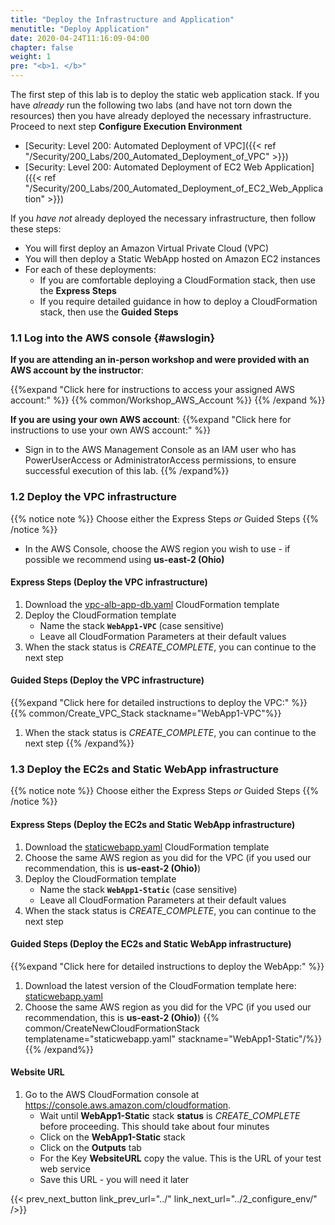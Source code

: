 ```yaml
---
title: "Deploy the Infrastructure and Application"
menutitle: "Deploy Application"
date: 2020-04-24T11:16:09-04:00
chapter: false
weight: 1
pre: "<b>1. </b>"
---
```


The first step of this lab is to deploy the static web application stack. If you have _already_ run the following two labs (and have not torn down the resources) then you have already deployed the necessary infrastructure. Proceed to next step **Configure Execution Environment**

* [Security: Level 200: Automated Deployment of VPC]({{< ref "/Security/200_Labs/200_Automated_Deployment_of_VPC" >}})
* [Security: Level 200: Automated Deployment of EC2 Web Application]({{< ref "/Security/200_Labs/200_Automated_Deployment_of_EC2_Web_Application" >}})

If you _have not_ already deployed the necessary infrastructure, then follow these steps:

* You will first deploy an Amazon Virtual Private Cloud (VPC)
* You will then deploy a Static WebApp hosted on Amazon EC2 instances
* For each of these deployments:
  * If you are comfortable deploying a CloudFormation stack, then use the **Express Steps**
  * If you require detailed guidance in how to deploy a CloudFormation stack, then use the **Guided Steps**

### 1.1 Log into the AWS console {#awslogin}

**If you are attending an in-person workshop and were provided with an AWS account by the instructor**:

{{%expand "Click here for instructions to access your assigned AWS account:" %}} {{% common/Workshop_AWS_Account %}} {{% /expand %}}

**If you are using your own AWS account**:
{{%expand "Click here for instructions to use your own AWS account:" %}}
* Sign in to the AWS Management Console as an IAM user who has PowerUserAccess or AdministratorAccess permissions, to ensure successful execution of this lab.
{{% /expand%}}

### 1.2 Deploy the VPC infrastructure

{{% notice note %}}
Choose either the Express Steps _or_ Guided Steps
{{% /notice %}}

* In the AWS Console, choose the AWS region you wish to use - if possible we recommend using **us-east-2 (Ohio)**

#### Express Steps (Deploy the VPC infrastructure)

1. Download the [vpc-alb-app-db.yaml](/Common/Create_VPC_Stack/Code/vpc-alb-app-db.yaml) CloudFormation template
1. Deploy the CloudFormation template
    * Name the stack **`WebApp1-VPC`** (case sensitive)
    * Leave all CloudFormation Parameters at their default values
1. When the stack status is _CREATE_COMPLETE_, you can continue to the next step

#### Guided Steps (Deploy the VPC infrastructure)
{{%expand "Click here for detailed instructions to deploy the VPC:" %}}
{{% common/Create_VPC_Stack  stackname="WebApp1-VPC"%}}
1. When the stack status is _CREATE_COMPLETE_, you can continue to the next step
{{% /expand%}}

### 1.3 Deploy the EC2s and Static WebApp infrastructure

{{% notice note %}}
Choose either the Express Steps _or_ Guided Steps
{{% /notice %}}

#### Express Steps (Deploy the EC2s and Static WebApp infrastructure)

1. Download the [staticwebapp.yaml](/Security/200_Automated_Deployment_of_EC2_Web_Application/Code/staticwebapp.yaml) CloudFormation template
1. Choose the same AWS region as you did for the VPC (if you used our recommendation, this is **us-east-2 (Ohio)**)
1. Deploy the CloudFormation template
    * Name the stack **`WebApp1-Static`** (case sensitive)
    * Leave all CloudFormation Parameters at their default values
1. When the stack status is _CREATE_COMPLETE_, you can continue to the next step

#### Guided Steps (Deploy the EC2s and Static WebApp infrastructure)
{{%expand "Click here for detailed instructions to deploy the WebApp:" %}}
1. Download the latest version of the CloudFormation template here: [staticwebapp.yaml](/Security/200_Automated_Deployment_of_EC2_Web_Application/Code/staticwebapp.yaml)
1. Choose the same AWS region as you did for the VPC (if you used our recommendation, this is **us-east-2 (Ohio)**)
{{% common/CreateNewCloudFormationStack templatename="staticwebapp.yaml" stackname="WebApp1-Static"/%}}
{{% /expand%}}

#### Website URL

1. Go to the AWS CloudFormation console at <https://console.aws.amazon.com/cloudformation>.
      * Wait until **WebApp1-Static** stack **status** is _CREATE_COMPLETE_ before proceeding. This should take about four minutes
      * Click on the **WebApp1-Static** stack
      * Click on the **Outputs** tab
      * For the Key **WebsiteURL** copy the value.  This is the URL of your test web service
      * Save this URL - you will need it later

{{< prev_next_button link_prev_url="../" link_next_url="../2_configure_env/" />}}